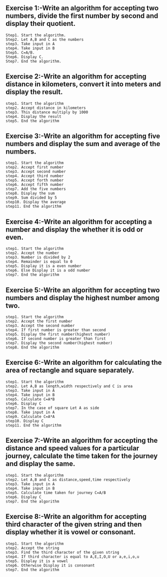 ## Exercise 1:-Write an algorithm for accepting two numbers, divide the first number by second and display their quotient.  
```
Step1. Start the algorithm.
Step2. Let A,B and C as the numbers
step3. Take input in A
step4. Take input in B
Step5. C=A/B.
Step6. Display C.
Step7. End the algorithm.
```
## Exercise 2:-Write an algorithm for accepting distance in kilometers, convert it into meters and display the result.
```
step1. Start the algorithm 
step2. Accept distance in kilometers
step3. This distance multiply by 1000
step4. Display the result
step5. End the algorithm
```
## Exercise 3:-Write an algorithm for accepting five numbers and display the sum and average of the numbers.
```
step1. Start the algorithm 
step2. Accept first number
step3. Accept second number
step4. Accept third number
step5. Accept forth number
step6. Accept fifth number
step7. Add the five numbers
step8. Display the sum
step9. Sum divided by 5
step10. Display the average
step11. End the algorithm
```
## Exercise 4:-Write an algorithm for accepting a number and display the whether it is odd or even.
```
step1. Start the algorithm
step2. Accept the number
step3. Number is divided by 2
step4. Remainder is equal to 0
step5. Display it is a even number
step6. Else Display it is a odd number
step7. End the algorithm
```
## Exercise 5:-Write an algorithm for accepting two numbers and display the highest number among two.
```
step1. Start the algorithm
step2. Accept the first number
step3. Accept the second number
step4. If first number is greater than second
step5. Display the first number(highest number)
step6. If second number is greater than first
step7. Display the second number(highest number)
step8. End the algorithm
```
## Exercise 6:-Write an algorithm for calculating the area of rectangle and square separately.
```
step1. Start the algorithm
step2. Let A,B as length,width respectively and C is area
step3. Take input in A
step4. Take input in B
step5. Calculate C=A*B
step6. Display C
step7. In the case of square Let A as side
step8. Take input in A
step9. Calculate C=A*A
step10. Display C
step11. End the algorithm
```
## Exercise 7:-Write an algorithm for accepting the distance and speed values for a particular journey, calculate the time taken for the journey and display the same.
```
step1. Start the algorithm
step2. Let A,B and C as distance,speed,time respectively
step3. Take input in A
step4. Take input in B
step5. Calculate time taken for journey C=A/B
step6. Display C
step7. End the algorithm
```
## Exercise 8:-Write an algorithm for accepting third character of the given string and then display whether it is vowel or consonant.
```
step1. Start the algorithm
step2. Accept the string
step3. Find the third character of the given string
step4. If third character is equal to A,E,I,O,U or a,e,i,o,u
step5. Display it is a vowel
step6. Otherwise Display it is consonant
step7. End the algorithm
```
